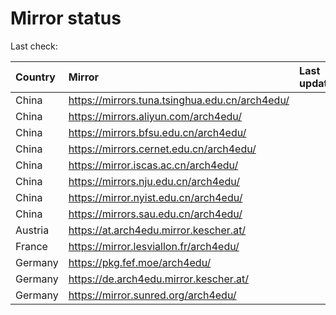 <script src="./time.js"></script>
# Mirror status
Last check: <script type="text/javascript">localize(1703279698.48026);</script>

|Country|Mirror|Last update|
|:------|:-----|:----------|
|China|https://mirrors.tuna.tsinghua.edu.cn/arch4edu/|<script type="text/javascript">localize(1703226817);</script>|
|China|https://mirrors.aliyun.com/arch4edu/|<script type="text/javascript">localize(1703226817);</script>|
|China|https://mirrors.bfsu.edu.cn/arch4edu/|<script type="text/javascript">localize(1703226817);</script>|
|China|https://mirrors.cernet.edu.cn/arch4edu/|<script type="text/javascript">localize(1703226817);</script>|
|China|https://mirror.iscas.ac.cn/arch4edu/|<script type="text/javascript">localize(1703226817);</script>|
|China|https://mirrors.nju.edu.cn/arch4edu/|<script type="text/javascript">localize(1703183452);</script>|
|China|https://mirror.nyist.edu.cn/arch4edu/|<script type="text/javascript">localize(1703226817);</script>|
|China|https://mirrors.sau.edu.cn/arch4edu/|<script type="text/javascript">localize(1703226817);</script>|
|Austria|https://at.arch4edu.mirror.kescher.at/|<script type="text/javascript">localize(1703226817);</script>|
|France|https://mirror.lesviallon.fr/arch4edu/|<script type="text/javascript">localize(1703226817);</script>|
|Germany|https://pkg.fef.moe/arch4edu/|<script type="text/javascript">localize(1703226817);</script>|
|Germany|https://de.arch4edu.mirror.kescher.at/|<script type="text/javascript">localize(1703226817);</script>|
|Germany|https://mirror.sunred.org/arch4edu/|<script type="text/javascript">localize(1703226817);</script>|

<script src="./tablefilter/tablefilter.js"></script>
<script src="./table.js"></script>